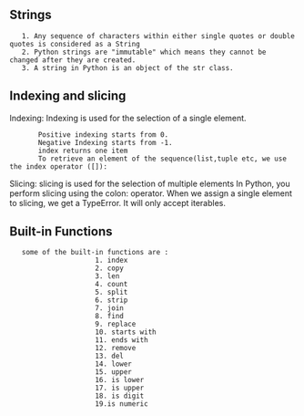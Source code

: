 

## Strings
       1. Any sequence of characters within either single quotes or double quotes is considered as a String
       2. Python strings are "immutable" which means they cannot be changed after they are created.
       3. A string in Python is an object of the str class. 
## Indexing and slicing

Indexing: Indexing is used for the selection of a single element.

           Positive indexing starts from 0.
           Negative Indexing starts from -1.
           index returns one item
           To retrieve an element of the sequence(list,tuple etc, we use the index operator ([]):
           
       
Slicing: slicing is used for the selection of multiple elements
          In Python, you perform slicing using the colon: operator.
          When we assign a single element to slicing, we get a TypeError. It will only accept iterables.


## Built-in Functions 

       some of the built-in functions are :
                         1. index
                         2. copy
                         3. len
                         4. count
                         5. split
                         6. strip
                         7. join
                         8. find
                         9. replace
                         10. starts with
                         11. ends with 
                         12. remove
                         13. del
                         14. lower
                         15. upper
                         16. is lower
                         17. is upper
                         18. is digit
                         19.is numeric
